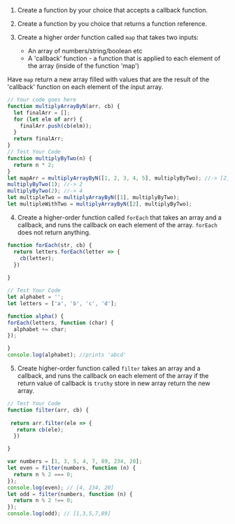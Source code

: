 1. Create a function by your choice that accepts a callback function.

2. Create a function by you choice that returns a function reference.

3. Create a higher order function called `map` that takes two inputs:
   - An array of numbers/string/boolean etc
   - A 'callback' function - a function that is applied to each element of the array (inside of the function 'map')

Have `map` return a new array filled with values that are the result of the 'callback' function on each element of the input array.

```js
// Your code goes here
function multiplyArrayByN(arr, cb) {
  let finalArr = [];
  for (let elm of arr) {
    finalArr.push(cb(elm));
  }
  return finalArr;
} 
// Test Your Code
function multiplyByTwo(n) {
  return n * 2;
}
let mapArr = multiplyArrayByN([1, 2, 3, 4, 5], multiplyByTwo); //-> [2,4,6,8,10]
multiplyByTwo(1); //-> 2
multiplyByTwo(2); //-> 4
let multipleTwo = multiplyArrayByN([1], multiplyByTwo);
let multipleWithTwo = multiplyArrayByN([2], multiplyByTwo);
```

4. Create a higher-order function called `forEach` that takes an array and a callback, and runs the callback on each element of the array. `forEach` does not return anything.

```js
function forEach(str, cb) {
  return letters.forEach(letter => {
    cb(letter);
  })
 
}

// Test Your Code
let alphabet = '';
let letters = ['a', 'b', 'c', 'd'];

function alpha() {
forEach(letters, function (char) {
  alphabet += char;
});

} 
console.log(alphabet); //prints 'abcd'
```

5. Create higher-order function called `filter` takes an array and a callback, and runs the callback on each element of the array if the return value of callback is `truthy` store in new array return the new array.

```js
// Test Your Code
function filter(arr, cb) {
 
 return arr.filter(ele => {
   return cb(ele);
  })

} 

var numbers = [1, 3, 5, 4, 7, 89, 234, 20];
let even = filter(numbers, function (n) {
  return n % 2 === 0;
});
console.log(even); // [4, 234, 20]
let odd = filter(numbers, function (n) {
  return n % 2 !== 0;
});
console.log(odd); // [1,3,5,7,89]
```
